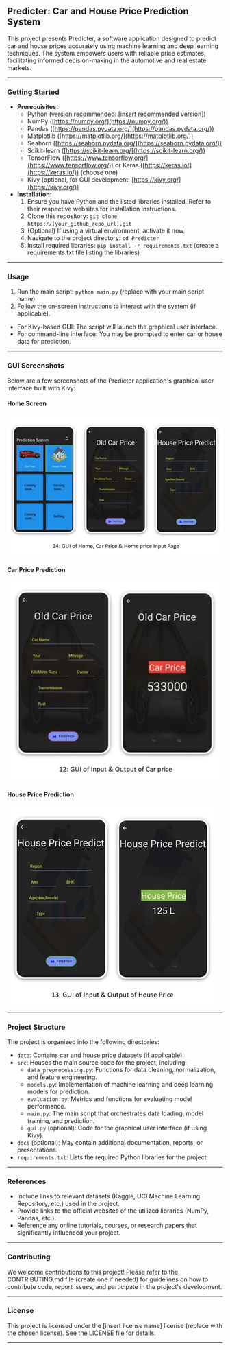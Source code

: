 ## Predicter: Car and House Price Prediction System

This project presents Predicter, a software application designed to predict car and house prices accurately using machine learning and deep learning techniques. The system empowers users with reliable price estimates, facilitating informed decision-making in the automotive and real estate markets.

---

### Getting Started

* **Prerequisites:**
    * Python (version recommended: [insert recommended version])
    * NumPy ([https://numpy.org/](https://numpy.org/))
    * Pandas ([https://pandas.pydata.org/](https://pandas.pydata.org/))
    * Matplotlib ([https://matplotlib.org/](https://matplotlib.org/))
    * Seaborn ([https://seaborn.pydata.org/](https://seaborn.pydata.org/))
    * Scikit-learn ([https://scikit-learn.org/](https://scikit-learn.org/))
    * TensorFlow ([https://www.tensorflow.org/](https://www.tensorflow.org/)) or Keras ([https://keras.io/](https://keras.io/))  (choose one)
    * Kivy (optional, for GUI development: [https://kivy.org/](https://kivy.org/))
* **Installation:**
    1. Ensure you have Python and the listed libraries installed. Refer to their respective websites for installation instructions.
    2. Clone this repository: `git clone https://[your_github_repo_url].git`
    3. (Optional) If using a virtual environment, activate it now.
    4. Navigate to the project directory: `cd Predicter`
    5. Install required libraries: `pip install -r requirements.txt` (create a requirements.txt file listing the libraries)

---

### Usage

1. Run the main script: `python main.py` (replace with your main script name)
2. Follow the on-screen instructions to interact with the system (if applicable). 
* For Kivy-based GUI: The script will launch the graphical user interface.
* For command-line interface: You may be prompted to enter car or house data for prediction.

---

### GUI Screenshots

Below are a few screenshots of the Predicter application's graphical user interface built with Kivy:

#### Home Screen
![Home Screen](Docs_Images/hh.jpg)

#### Car Price Prediction
![Car Price Prediction](Docs_Images/hh2.jpg)

#### House Price Prediction
![House Price Prediction](Docs_Images/hh1.jpg)

---

### Project Structure

The project is organized into the following directories:

* `data`: Contains car and house price datasets (if applicable). 
* `src`: Houses the main source code for the project, including:
    * `data_preprocessing.py`: Functions for data cleaning, normalization, and feature engineering.
    * `models.py`: Implementation of machine learning and deep learning models for prediction.
    * `evaluation.py`: Metrics and functions for evaluating model performance.
    * `main.py`: The main script that orchestrates data loading, model training, and prediction.
    * `gui.py` (optional): Code for the graphical user interface (if using Kivy).
* `docs` (optional): May contain additional documentation, reports, or presentations.
* `requirements.txt`: Lists the required Python libraries for the project.

---

### References

* Include links to relevant datasets (Kaggle, UCI Machine Learning Repository, etc.) used in the project. 
* Provide links to the official websites of the utilized libraries (NumPy, Pandas, etc.).
* Reference any online tutorials, courses, or research papers that significantly influenced your project.

---

### Contributing

We welcome contributions to this project! Please refer to the CONTRIBUTING.md file (create one if needed) for guidelines on how to contribute code, report issues, and participate in the project's development.

---

### License

This project is licensed under the [insert license name] license (replace with the chosen license). See the LICENSE file for details.

---
